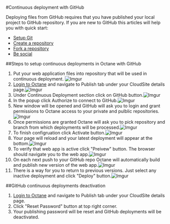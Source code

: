 #Continuous deployment with GitHub

Deploying files from GitHub requires that you have published your local project to GitHub repository. If you are new to GitHub this articles will help you with quick start:
* [Setup Git][setup-git]
* [Create a repository][create-a-repo]
* [Fork a repository][fork-a-repo]
* [Be social][be-social]

##Steps to setup continuous deployments in Octane with GitHub
1. Put your web application files into repository that will be used in continuous deployment. ![Imgur]()
2. [Login to Octane][login-octane] and navigate to Publish tab under your CloudSite details page.![Imgur]()
3. Under Continuous Deployment section click on GitHub button.![Imgur]()
4. In the popup click Authorize to connect to GitHub.![Imgur]()
5. New window will be opened and GitHub will ask you to login and grant permissions to Octane access to your private and pulblic repositories.![Imgur]()
6. Once permissions are granted Octane will ask you to pick repository and branch from which deployments will be processed.![Imgur]()
7. To finish configruation click Activate button.![Imgur]()
8. Your page will reload and your latest deployment will appear at the bottom.![Imgur]()
10. To verify that web app is active click "Preivew" button. The browser should navigate you to the web app.![Imgur]()
11. On each next push to your GitHub repo Octane will automatically build and publish new version of the web app.![Imgur]()
12. There is a way for you to return to previous versions. Just select any inactive deployment and click "Deploy" button.![Imgur]()

##GitHub continuous deployments deactivation
1. [Login to Octane][login-octane] and navigate to Publish tab under your CloudSite details page.
2. Click "Reset Password" button at top right corner.
3. Your publishing password will be reset and GitHub deployments will be deactivated.

[setup-git]: https://help.github.com/articles/set-up-git/
[create-a-repo]: https://help.github.com/articles/create-a-repo/
[fork-a-repo]: https://help.github.com/articles/fork-a-repo/
[be-social]: https://help.github.com/articles/be-social/
[login-octane]: https://my.gearhost.com
